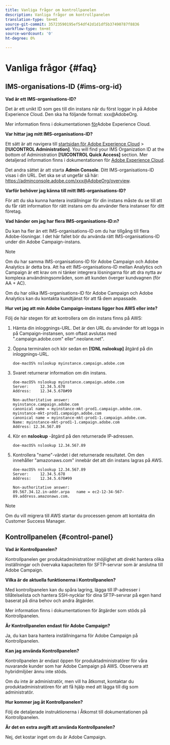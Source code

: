 ```yaml
---
title: Vanliga frågor om kontrollpanelen
description: Vanliga frågor om kontrollpanelen
translation-type: tm+mt
source-git-commit: 35723590195ef54df42d1d1df5b37490787f8836
workflow-type: tm+mt
source-wordcount: '0'
ht-degree: 0%

---
```



# Vanliga frågor {#faq}

## IMS-organisations-ID {#ims-org-id}

**Vad är ett IMS-organisations-ID?**

Det är ett unikt ID som ges till din instans när du först loggar in på Adobe Experience Cloud. Den ska ha följande format: xxx@AdobeOrg.

Mer information finns i dokumentationen [för](https://marketing.adobe.com/resources/help/en_US/mcloud/organizations.html)Adobe Experience Cloud.

**Var hittar jag mitt IMS-organisations-ID?**

Ett sätt är att navigera till [startsidan för Adobe Experience Cloud](https://experiencecloud.adobe.com/) > **[!UICONTROL Administration]**. You will find your IMS Organization ID at the bottom of Administration **[!UICONTROL Quick Access]** section. Mer detaljerad information finns i dokumentationen för [Adobe Experience Cloud](https://marketing.adobe.com/resources/help/en_US/mcloud/organizations.html).

Det andra sättet är att starta **Admin Console**. Ditt IMS-organisations-ID visas i din URL. Det ska se ut ungefär så här: https://adminconsole.adobe.com/xxx@AdobeOrg/overview.

**Varför behöver jag känna till mitt IMS-organisations-ID?**

För att du ska kunna hantera inställningar för din instans måste du se till att du får rätt information för rätt instans om du använder flera instanser för ditt företag.

**Vad händer om jag har flera IMS-organisations-ID:n?**

Du kan ha fler än ett IMS-organisations-ID om du har tillgång till flera Adobe-lösningar. I det här fallet bör du använda rätt IMS-organisations-ID under din Adobe Campaign-instans.

>[!NOTE]
>
>Om du har samma IMS-organisations-ID för Adobe Campaign och Adobe Analytics är detta bra. Att ha ett IMS-organisations-ID mellan Analytics och Campaign är ett krav om ni tänker integrera lösningarna för att dra nytta av komplexa användningsområden, som att kunden överger kundvagnen (för AA + AC).
>
>Om du har olika IMS-organisations-ID för Adobe Campaign och Adobe Analytics kan du kontakta kundtjänst för att få dem anpassade.

**Hur vet jag att min Adobe Campaign-instans ligger hos AWS eller inte?**

Följ de här stegen för att kontrollera om din instans finns på AWS:

1. Hämta din inloggnings-URL. Det är den URL du använder för att logga in på Campaign-instansen, som oftast avslutas med &quot;.campaign.adobe.com&quot; eller&quot;.neolane.net&quot;.
1. Öppna terminalen och kör sedan en **[!DNL nslookup]** åtgärd på din inloggnings-URL.

   `doe-macOS% nslookup myinstance.campaign.adobe.com`

1. Svaret returnerar information om din instans.

   ```
   doe-macOS% nslookup myinstance.campaign.adobe.com
   Server:     12.34.5.678
   Address:    12.34.5.678#99
   
   Non-authoritative answer:
   myinstance.campaign.adobe.com
   canonical name = myinstance-mkt-prod1.campaign.adobe.com.
   myinstance-mkt-prod1.campaign.adobe.com
   canonical name = myinstance-mkt-prod1-1.campaign.adobe.com.
   Name: myinstance-mkt-prod1-1.campaign.adobe.com
   Address: 12.34.567.89
   ```

1. Kör en **nslookup** -åtgärd på den returnerade IP-adressen.

   `doe-macOS% nslookup 12.34.567.89`

1. Kontrollera &quot;name&quot;-värdet i det returnerade resultatet. Om den innehåller &quot;amazonaws.com&quot; innebär det att din instans lagras på AWS.

   ```
   doe-macOS% nslookup 12.34.567.89
   Server:     12.34.5.678
   Address:    12.34.5.678#99
   
   Non-authoritative answer:
   89.567.34.12.in-addr.arpa   name = ec2-12-34-567-89.address.amazonaws.com.
   ```

>[!NOTE]
>
>Om du vill migrera till AWS startar du processen genom att kontakta din Customer Success Manager.

## Kontrollpanelen {#control-panel}

**Vad är Kontrollpanelen?**

Kontrollpanelen ger produktadministratörer möjlighet att direkt hantera olika inställningar och övervaka kapaciteten för SFTP-servrar som är anslutna till Adobe Campaign.

**Vilka är de aktuella funktionerna i Kontrollpanelen?**

Med kontrollpanelen kan du spåra lagring, lägga till IP-adresser i tillåtelselista och hantera SSH-nycklar för dina SFTP-servrar på egen hand baserat på dina behov och andra åtgärder.

Mer information finns i dokumentationen för åtgärder som stöds på Kontrollpanelen.

**Är Kontrollpanelen endast för Adobe Campaign?**

Ja, du kan bara hantera inställningarna för Adobe Campaign på Kontrollpanelen.

**Kan jag använda Kontrollpanelen?**

Kontrollpanelen är endast öppen för produktadministratörer för våra nuvarande kunder som har Adobe Campaign på AWS. Observera att hybridmiljöer ännu inte stöds.

Om du inte är administratör, men vill ha åtkomst, kontaktar du produktadministratören för att få hjälp med att lägga till dig som administratör.

**Hur kommer jag åt Kontrollpanelen?**

Följ de detaljerade instruktionerna i Åtkomst till dokumentationen på Kontrollpanelen.

**Är det en extra avgift att använda Kontrollpanelen?**

Nej, det kostar inget om du är Adobe Campaign.
